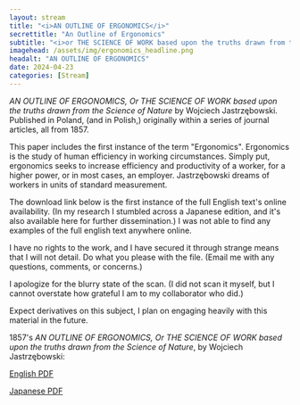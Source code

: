```yaml
---
layout: stream
title: "<i>AN OUTLINE OF ERGONOMICS</i>"
secrettitle: "An Outline of Ergonomics"
subtitle: "<i>or THE SCIENCE OF WORK based upon the truths drawn from the Science of Nature</i>"
imagehead: /assets/img/ergonomics_headline.png
headalt: "AN OUTLINE OF ERGONOMICS"
date: 2024-04-23
categories: [Stream]
---
```

_AN OUTLINE OF ERGONOMICS, Or THE SCIENCE OF WORK based upon the truths drawn from the Science of Nature_ by Wojciech Jastrzębowski. Published in Poland, (and in Polish,) originally within a series of journal articles, all from 1857.

This paper includes the first instance of the term "Ergonomics". Ergonomics is the study of human efficiency in working circumstances. Simply put, ergonomics seeks to increase efficiency and productivity of a worker, for a higher power, or in most cases, an employer. Jastrzębowski dreams of workers in units of standard measurement.

The download link below is the first instance of the full English text's online availability. (In my research I stumbled across a Japanese edition, and it's also available here for further dissemination.) I was not able to find any examples of the full english text anywhere online.

I have no rights to the work, and I have secured it through strange means that I will not detail. Do what you please with the file. (Email me with any questions, comments, or concerns.)

I apologize for the blurry state of the scan. (I did not scan it myself, but I cannot overstate how grateful I am to my collaborator who did.)

Expect derivatives on this subject, I plan on engaging heavily with this material in the future.

1857's _AN OUTLINE OF ERGONOMICS, Or THE SCIENCE OF WORK based upon the truths drawn from the Science of Nature_, by Wojciech Jastrzębowski:

<a href="/assets/nutrients/an_outline_of_ergonomics_english.pdf" download>English PDF</a>

<a href="/assets/nutrients/an_outline_of_ergonomics_japanese.pdf" download>Japanese PDF</a>